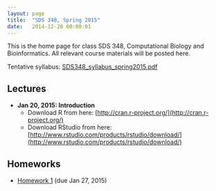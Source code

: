 ```yaml
---
layout: page
title:  "SDS 348, Spring 2015"
date:   2014-12-20 00:00:01
---
```

This is the home page for class SDS 348, Computational Biology and Bioinformatics. All relevant course materials will be posted here.

Tentative syllabus: [SDS348_syllabus_spring2015.pdf](/classes/SDS348/SDS348_syllabus_spring2015.pdf)

## Lectures
* **Jan 20, 2015: Introduction**
    * Download R from here: [http://cran.r-project.org/](http://cran.r-project.org/)
    * Download RStudio from here: [http://www.rstudio.com/products/rstudio/download/](http://www.rstudio.com/products/rstudio/download/)

## Homeworks
* [Homework 1](/classes/SDS348/2015_spring_homeworks/HW1.Rmd) (due Jan 27, 2015)
